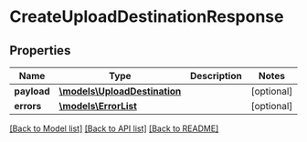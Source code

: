 # CreateUploadDestinationResponse

## Properties
Name | Type | Description | Notes
------------ | ------------- | ------------- | -------------
**payload** | [**\models\UploadDestination**](UploadDestination.md) |  | [optional] 
**errors** | [**\models\ErrorList**](ErrorList.md) |  | [optional] 

[[Back to Model list]](../README.md#documentation-for-models) [[Back to API list]](../README.md#documentation-for-api-endpoints) [[Back to README]](../README.md)


